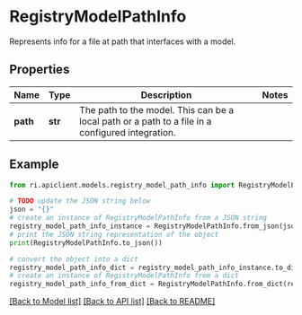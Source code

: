 # RegistryModelPathInfo

Represents info for a file at path that interfaces with a model.

## Properties

Name | Type | Description | Notes
------------ | ------------- | ------------- | -------------
**path** | **str** | The path to the model.  This can be a local path or a path to a file in a configured integration. | 

## Example

```python
from ri.apiclient.models.registry_model_path_info import RegistryModelPathInfo

# TODO update the JSON string below
json = "{}"
# create an instance of RegistryModelPathInfo from a JSON string
registry_model_path_info_instance = RegistryModelPathInfo.from_json(json)
# print the JSON string representation of the object
print(RegistryModelPathInfo.to_json())

# convert the object into a dict
registry_model_path_info_dict = registry_model_path_info_instance.to_dict()
# create an instance of RegistryModelPathInfo from a dict
registry_model_path_info_from_dict = RegistryModelPathInfo.from_dict(registry_model_path_info_dict)
```
[[Back to Model list]](../README.md#documentation-for-models) [[Back to API list]](../README.md#documentation-for-api-endpoints) [[Back to README]](../README.md)


